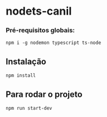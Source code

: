 # nodets-canil

### Pré-requisitos globais:
`npm i -g nodemon typescript ts-node`

## Instalação
`npm install`

## Para rodar o projeto
`npm run start-dev`